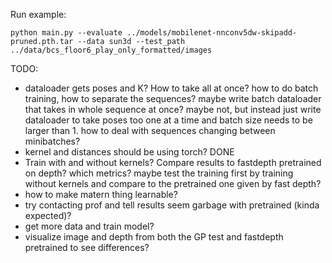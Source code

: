 Run example:

```
python main.py --evaluate ../models/mobilenet-nnconv5dw-skipadd-pruned.pth.tar --data sun3d --test_path ../data/bcs_floor6_play_only_formatted/images
```

TODO:

- dataloader gets poses and K? How to take all at once? how to do batch training, how to separate the sequences? maybe write batch dataloader that takes in whole sequence at once? maybe not, but instead just write dataloader to take poses too one at a time and batch size needs to be larger than 1. how to deal with sequences changing between minibatches?
- kernel and distances should be using torch? DONE
- Train with and without kernels? Compare results to fastdepth pretrained on depth? which metrics? maybe test the training first by training without kernels and compare to the pretrained one given by fast depth?
- how to make matern thing learnable?
- try contacting prof and tell results seem garbage with pretrained (kinda expected)?
- get more data and train model?
- visualize image and depth from both the GP test and fastdepth pretrained to see differences?